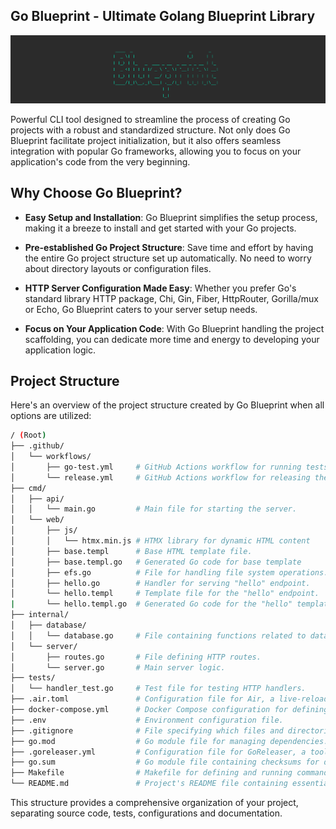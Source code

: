 ## Go Blueprint - Ultimate Golang Blueprint Library

![logo](./public/logo.png)


Powerful CLI tool designed to streamline the process of creating Go projects with a robust and standardized structure. Not only does Go Blueprint facilitate project initialization, but it also offers seamless integration with popular Go frameworks, allowing you to focus on your application's code from the very beginning.

## Why Choose Go Blueprint?

- **Easy Setup and Installation**: Go Blueprint simplifies the setup process, making it a breeze to install and get started with your Go projects.

- **Pre-established Go Project Structure**: Save time and effort by having the entire Go project structure set up automatically. No need to worry about directory layouts or configuration files.

- **HTTP Server Configuration Made Easy**: Whether you prefer Go's standard library HTTP package, Chi, Gin, Fiber, HttpRouter, Gorilla/mux or Echo, Go Blueprint caters to your server setup needs.

- **Focus on Your Application Code**: With Go Blueprint handling the project scaffolding, you can dedicate more time and energy to developing your application logic.

## Project Structure

Here's an overview of the project structure created by Go Blueprint when all options are utilized:

```bash
/ (Root)
├── .github/
│   └── workflows/
│       ├── go-test.yml     # GitHub Actions workflow for running tests.
│       └── release.yml     # GitHub Actions workflow for releasing the application.
├── cmd/
│   ├── api/            
│   │   └── main.go         # Main file for starting the server.
│   └── web/             
│       ├── js/         
│       │   └── htmx.min.js # HTMX library for dynamic HTML content 
│       ├── base.templ      # Base HTML template file.
│       ├── base.templ.go   # Generated Go code for base template
│       ├── efs.go          # File for handling file system operations.
│       ├── hello.go        # Handler for serving "hello" endpoint.
│       └── hello.templ     # Template file for the "hello" endpoint.
|       └── hello.templ.go  # Generated Go code for the "hello" template. 
├── internal/   
│   ├── database/           
│   │   └── database.go     # File containing functions related to database operations.
│   └── server/             
│       ├── routes.go       # File defining HTTP routes.
│       └── server.go       # Main server logic.
├── tests/    
│   └── handler_test.go     # Test file for testing HTTP handlers.
├── .air.toml               # Configuration file for Air, a live-reload utility.
├── docker-compose.yml      # Docker Compose configuration for defining DB config.
├── .env                    # Environment configuration file.
├── .gitignore              # File specifying which files and directories to ignore in Git.
├── go.mod                  # Go module file for managing dependencies.
├── .goreleaser.yml         # Configuration file for GoReleaser, a tool for building and releasing binaries.
├── go.sum                  # Go module file containing checksums for dependencies.
├── Makefile                # Makefile for defining and running commands.
└── README.md               # Project's README file containing essential information about the project.
```

This structure provides a comprehensive organization of your project, separating source code, tests, configurations and documentation.




